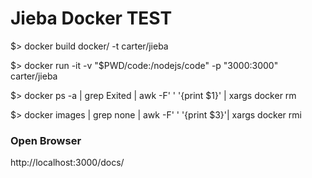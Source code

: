 Jieba Docker TEST
=================


$> docker build docker/ -t carter/jieba

$> docker run -it -v "$PWD/code:/nodejs/code" -p "3000:3000"  carter/jieba

$> docker ps  -a | grep Exited | awk -F' ' '{print $1}' | xargs docker rm

$> docker images | grep none | awk -F' ' '{print $3}'| xargs docker rmi


### Open Browser

http://localhost:3000/docs/
